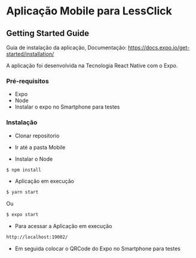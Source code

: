# Aplicação Mobile para LessClick

## Getting Started Guide
Guia de instalação da aplicação, Documentação: <https://docs.expo.io/get-started/installation/>

A aplicação foi desenvolvida na Tecnologia React Native com o Expo.

### Pré-requisitos
 
- Expo
- Node
- Instalar o expo no Smartphone para testes

### Instalação
- Clonar repositorio 

- Ir até a pasta Mobile

 - Instalar o Node
 ```sh 
$ npm install
```
- Aplicação em execução

```sh 
$ yarn start
```
Ou
```sh 
$ expo start
```

- Para acessar a Aplicação em execução

```sh 
http://localhost:19002/
```

- Em seguida colocar o QRCode do Expo no Smartphone para testes